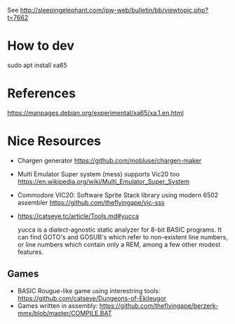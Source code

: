 
See 
http://sleepingelephant.com/ipw-web/bulletin/bb/viewtopic.php?t=7662

# How to dev
 sudo apt install xa65


# References
https://manpages.debian.org/experimental/xa65/xa.1.en.html

# Nice Resources

+ Chargen generator https://github.com/mobluse/chargen-maker

+ Multi Emulator Super system (mess) supports Vic20 too https://en.wikipedia.org/wiki/Multi_Emulator_Super_System
+ Commodore VIC20: Software Sprite Stack library using modern 6502 assembler https://github.com/theflyingape/vic-sss

+ https://catseye.tc/article/Tools.md#yucca 
  
  yucca is a dialect-agnostic static analyzer for 8-bit BASIC programs. It can find GOTO's and GOSUB's which refer to non-existent line  numbers, or line numbers which contain only a REM, among a few other modest features.

## Games

+ BASIC Rougue-like game using interestring tools: https://github.com/catseye/Dungeons-of-Ekileugor
+ Games written in assembly: https://github.com/theflyingape/berzerk-mmx/blob/master/COMPILE.BAT
